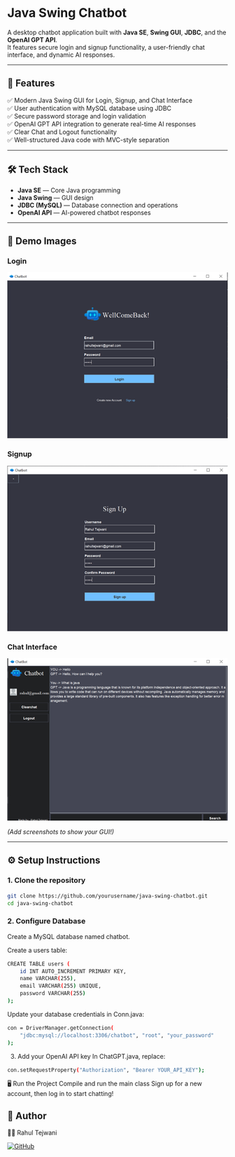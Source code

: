 # Java Swing Chatbot

A desktop chatbot application built with **Java SE**, **Swing GUI**, **JDBC**, and the **OpenAI GPT API**.  
It features secure login and signup functionality, a user-friendly chat interface, and dynamic AI responses.

---

## 🚀 **Features**

✅ Modern Java Swing GUI for Login, Signup, and Chat Interface  
✅ User authentication with MySQL database using JDBC  
✅ Secure password storage and login validation  
✅ OpenAI GPT API integration to generate real-time AI responses  
✅ Clear Chat and Logout functionality  
✅ Well-structured Java code with MVC-style separation

---

## 🛠️ **Tech Stack**

- **Java SE** — Core Java programming  
- **Java Swing** — GUI design  
- **JDBC (MySQL)** — Database connection and operations  
- **OpenAI API** — AI-powered chatbot responses

---

## 📸 **Demo Images**

### Login 
 ![Login](https://github.com/tejwani-rahul/ai-chatbot-java/blob/main/Login.png)

### Signup 
![Signup](https://github.com/tejwani-rahul/ai-chatbot-java/blob/main/Signup.png)
### Chat Interface 
![Chat](https://github.com/tejwani-rahul/ai-chatbot-java/blob/main/Interface.png) 

*(Add screenshots to show your GUI!)*

---

## ⚙️ **Setup Instructions**

### 1. Clone the repository

```bash
git clone https://github.com/yourusername/java-swing-chatbot.git
cd java-swing-chatbot
```
### 2. Configure Database
Create a MySQL database named chatbot.

Create a users table:

```bash
CREATE TABLE users (
    id INT AUTO_INCREMENT PRIMARY KEY,
    name VARCHAR(255),
    email VARCHAR(255) UNIQUE,
    password VARCHAR(255)
);
```
Update your database credentials in Conn.java:

```bash
con = DriverManager.getConnection(
    "jdbc:mysql://localhost:3306/chatbot", "root", "your_password"
);
```
3. Add your OpenAI API key
In ChatGPT.java, replace:
```bash
con.setRequestProperty("Authorization", "Bearer YOUR_API_KEY");
```

🖥️ Run the Project
Compile and run the main class
Sign up for a new account, then log in to start chatting!

## 📌 Author
👨‍💻 Rahul Tejwani

[![GitHub](https://img.shields.io/badge/-GitHub-181717?style=flat-square&logo=github)](https://github.com/tejwani-rahul)
